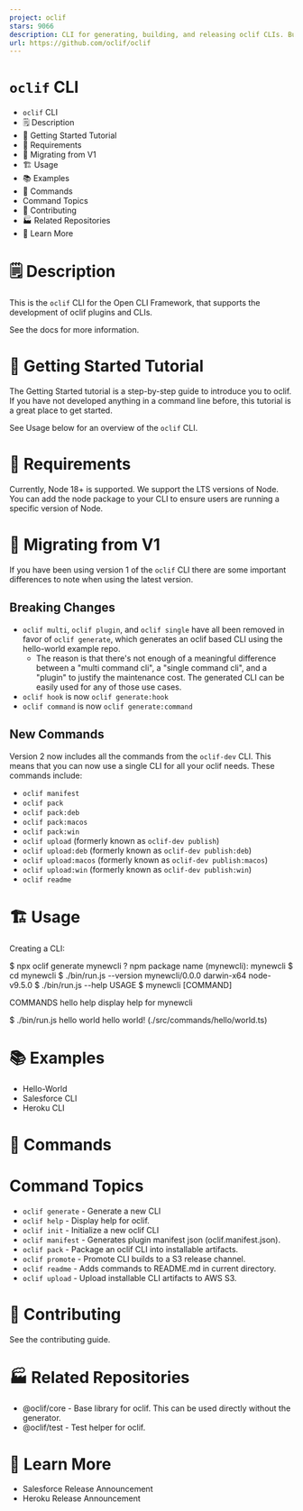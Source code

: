 ```yaml
---
project: oclif
stars: 9066
description: CLI for generating, building, and releasing oclif CLIs. Built by Salesforce.
url: https://github.com/oclif/oclif
---
```


`oclif` CLI
===========

-   `oclif` CLI
-   🗒 Description
-   🚀 Getting Started Tutorial
-   📌 Requirements
-   📌 Migrating from V1
-   🏗 Usage
-   📚 Examples
-   🔨 Commands
-   Command Topics
-   🚀 Contributing
-   🏭 Related Repositories
-   🦔 Learn More

🗒 Description
==============

This is the `oclif` CLI for the Open CLI Framework, that supports the development of oclif plugins and CLIs.

See the docs for more information.

🚀 Getting Started Tutorial
===========================

The Getting Started tutorial is a step-by-step guide to introduce you to oclif. If you have not developed anything in a command line before, this tutorial is a great place to get started.

See Usage below for an overview of the `oclif` CLI.

📌 Requirements
===============

Currently, Node 18+ is supported. We support the LTS versions of Node. You can add the node package to your CLI to ensure users are running a specific version of Node.

📌 Migrating from V1
====================

If you have been using version 1 of the `oclif` CLI there are some important differences to note when using the latest version.

Breaking Changes
----------------

-   `oclif multi`, `oclif plugin`, and `oclif single` have all been removed in favor of `oclif generate`, which generates an oclif based CLI using the hello-world example repo.
    -   The reason is that there's not enough of a meaningful difference between a "multi command cli", a "single command cli", and a "plugin" to justify the maintenance cost. The generated CLI can be easily used for any of those use cases.
-   `oclif hook` is now `oclif generate:hook`
-   `oclif command` is now `oclif generate:command`

New Commands
------------

Version 2 now includes all the commands from the `oclif-dev` CLI. This means that you can now use a single CLI for all your oclif needs. These commands include:

-   `oclif manifest`
-   `oclif pack`
-   `oclif pack:deb`
-   `oclif pack:macos`
-   `oclif pack:win`
-   `oclif upload` (formerly known as `oclif-dev publish`)
-   `oclif upload:deb` (formerly known as `oclif-dev publish:deb`)
-   `oclif upload:macos` (formerly known as `oclif-dev publish:macos`)
-   `oclif upload:win` (formerly known as `oclif-dev publish:win`)
-   `oclif readme`

🏗 Usage
========

Creating a CLI:

$ npx oclif generate mynewcli
? npm package name (mynewcli): mynewcli
$ cd mynewcli
$ ./bin/run.js --version
mynewcli/0.0.0 darwin-x64 node-v9.5.0
$ ./bin/run.js --help
USAGE
  $ mynewcli \[COMMAND\]

COMMANDS
  hello
  help   display help for mynewcli

$ ./bin/run.js hello world
hello world! (./src/commands/hello/world.ts)

📚 Examples
===========

-   Hello-World
-   Salesforce CLI
-   Heroku CLI

🔨 Commands
===========

Command Topics
==============

-   `oclif generate` - Generate a new CLI
-   `oclif help` - Display help for oclif.
-   `oclif init` - Initialize a new oclif CLI
-   `oclif manifest` - Generates plugin manifest json (oclif.manifest.json).
-   `oclif pack` - Package an oclif CLI into installable artifacts.
-   `oclif promote` - Promote CLI builds to a S3 release channel.
-   `oclif readme` - Adds commands to README.md in current directory.
-   `oclif upload` - Upload installable CLI artifacts to AWS S3.

🚀 Contributing
===============

See the contributing guide.

🏭 Related Repositories
=======================

-   @oclif/core - Base library for oclif. This can be used directly without the generator.
-   @oclif/test - Test helper for oclif.

🦔 Learn More
=============

-   Salesforce Release Announcement
-   Heroku Release Announcement

